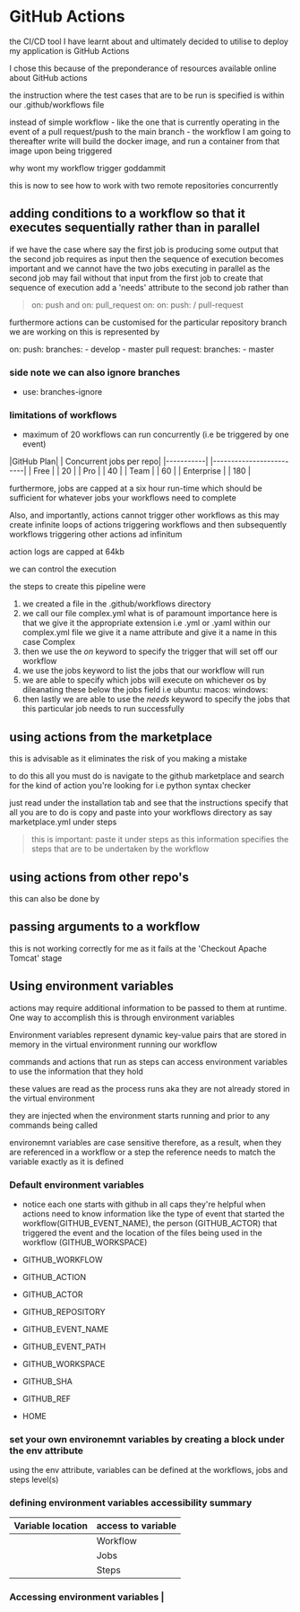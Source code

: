 # GitHub Actions

the CI/CD tool I have learnt about and ultimately decided to utilise to deploy my application is GitHub Actions

I chose this because of the preponderance of resources available online about GitHub actions 

the instruction where the test cases that are to be run is specified is within our .github/workflows file 

instead of simple workflow - like the one that is currently operating in the event of a pull request/push to the main branch - the workflow I am going to thereafter write will build the docker image, and run a container from that image upon being triggered

why wont my workflow trigger goddammit

this is now to see how to work with two remote repositories concurrently 

## adding conditions to a workflow so that it executes sequentially rather than in parallel 
if we have the case where say the first job is producing some output that the second job requires as input then the sequence of execution becomes important and we cannot have the two jobs executing in parallel as the second job may fail without that input from the first job
to create that sequence of execution add a 'needs' attribute to the second job
rather than 
> on: push and on: pull_request
> on:        on:
    push: /    pull-request


furthermore actions can be customised for the particular repository branch we are working on 
this is represented by 

on: 
    push:
        branches: 
            - develop
            - master 
    pull request:
        branches:
            - master

### side note we can also ignore branches 
- use: branches-ignore

### limitations of workflows
- maximum of 20 workflows can run concurrently (i.e be triggered by one event)

|GitHub Plan| | Concurrent jobs per repo|
|-----------| |-------------------------|
| Free | | 20 |
| Pro | | 40 |
| Team | | 60 |
| Enterprise | | 180 |

furthermore, jobs are capped at a six hour run-time which should be sufficient for whatever jobs your workflows need to complete 

Also, and importantly, actions cannot trigger other workflows as this may create infinite loops of actions triggering workflows and then subsequently workflows triggering other actions ad infinitum 

action logs are capped at 64kb

we can control the execution

the steps to create this pipeline were
1. we created a file in the .github/workflows directory 
2. we call our file complex.yml 
    what is of paramount importance here is that we give it the appropriate extension i.e .yml or .yaml
    within our complex.yml file we give it a name attribute and give it a name in this case Complex
3. then we use the _on_ keyword to specify the trigger that will set off our workflow
4. we use the jobs keyword to list the jobs that our workflow will run 
5. we are able to specify which jobs will execute on whichever os by dileanating these below the jobs field i.e ubuntu: macos: windows:
6. then lastly we are able to use the _needs_ keyword to specify the jobs that this particular job needs to run successfully 

## using actions from the marketplace

this is advisable as it eliminates the risk of you making a mistake

to do this all you must do is navigate to the github marketplace and search for the kind of action you're looking for i.e python syntax checker 

just read under the installation tab and see that the instructions specify that all you are to do is copy and paste into your workflows directory as say marketplace.yml under steps 
> this is important: paste it under steps as this information specifies the steps that are to be undertaken by the workflow

## using actions from other repo's 

this can also be done by    

## passing arguments to a workflow

this is not working correctly for me as it fails at the 'Checkout Apache Tomcat' stage

## Using environment variables

actions may require additional information to be passed to them at runtime. One way to accomplish this is through environment variables

Environment variables represent dynamic key-value pairs that are stored in memory in the virtual environment running our workflow

commands and actions that run as steps can access environment variables to use the information that they hold 

these values are read as the process runs aka they are not already stored in the virtual environment 

they are injected when the environment starts running and prior to any commands being called 

environemnt variables are case sensitive therefore, as a result, when they are referenced in a workflow or a step the reference needs to match the variable exactly as it is defined 

### Default environment variables
- notice each one starts with github in all caps
they're helpful when actions need to know information like the type of event that started the workflow(GITHUB_EVENT_NAME), the person (GITHUB_ACTOR) that triggered the event and the location of the files being used in the workflow (GITHUB_WORKSPACE)

- GITHUB_WORKFLOW
- GITHUB_ACTION
- GITHUB_ACTOR
- GITHUB_REPOSITORY
- GITHUB_EVENT_NAME
- GITHUB_EVENT_PATH
- GITHUB_WORKSPACE
- GITHUB_SHA
- GITHUB_REF
- HOME 

### set your own environemnt variables by creating a block under the env attribute
using the env attribute, variables can be defined at the workflows, jobs and steps level(s) 

### defining environment variables accessibility summary 


|**Variable location**|**access to variable** |
  |  -----------------|---------------  |
    | Workflow |  all Jobs, steps, actions and commands |
    | Jobs  | All steps, actions, and commands within the job |
    | Steps |  The step where the variable is defined |


### Accessing environment variables                                                |

